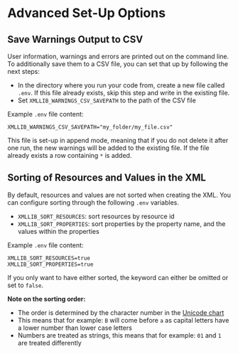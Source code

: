 # Advanced Set-Up Options

## Save Warnings Output to CSV

User information, warnings and errors are printed out on the command line.
To additionally save them to a CSV file, you can set that up by following the next steps:

- In the directory where you run your code from, create a new file called `.env`. 
  If this file already exists, skip this step and write in the existing file.
- Set `XMLLIB_WARNINGS_CSV_SAVEPATH` to the path of the CSV file

Example `.env` file content:

  ```env
  XMLLIB_WARNINGS_CSV_SAVEPATH="my_folder/my_file.csv"
  ```

This file is set-up in append mode, meaning that if you do not delete it after one run, 
the new warnings will be added to the existing file. If the file already exists a row containing `*` is added. 


## Sorting of Resources and Values in the XML

By default, resources and values are not sorted when creating the XML.
You can configure sorting through the following `.env` variables.

- `XMLLIB_SORT_RESOURCES`: sort resources by resource id
- `XMLLIB_SORT_PROPERTIES`: sort properties by the property name, and the values within the properties

Example `.env` file content:

  ```env
  XMLLIB_SORT_RESOURCES=true
  XMLLIB_SORT_PROPERTIES=true
  ```

If you only want to have either sorted, the keyword can either be omitted or set to `false`.


**Note on the sorting order:**

- The order is determined by the character number in the [Unicode chart](https://www.unicode.org/charts/)
- This means that for example: `B` will come before `a` as capital letters have a lower number than lower case letters
- Numbers are treated as strings, this means that for example: `01` and `1` are treated differently
